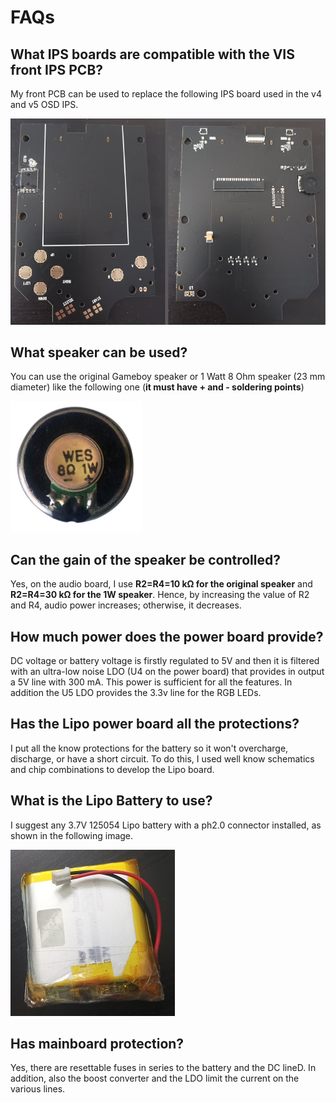 # FAQs

## What IPS boards are compatible with the VIS front IPS PCB?

My front PCB can be used to replace the following IPS board used in the v4 and v5 OSD IPS.

![image](images/original_IPS_board.png)

## What speaker can be used?

You can use the original Gameboy speaker or 1 Watt 8 Ohm speaker (23 mm diameter) like the following one (**it must have + and - soldering points**)

![image](images/1w_speaker.png)

## Can the gain of the speaker be controlled?

Yes, on the audio board, I use **R2=R4=10 kΩ for the original speaker** and **R2=R4=30 kΩ for the 1W speaker**. Hence, by increasing the value of R2 and R4, audio power increases; otherwise, it decreases.

## How much power does the power board provide?

DC voltage or battery voltage is firstly regulated to 5V and then it is filtered with an ultra-low noise LDO (U4 on the power board) that provides in output a 5V line with 300 mA. This power is sufficient for all the features. In addition the U5 LDO provides the 3.3v line for the RGB LEDs.

## Has the Lipo power board all the protections?

I put all the know protections for the battery so it won't overcharge, discharge, or have a short circuit. To do this, I used well know schematics and chip combinations to develop the Lipo board.

## What is the Lipo Battery to use?

I suggest any 3.7V 125054 Lipo battery with a ph2.0 connector installed, as shown in the following image.

![image](images/lipo_battery.jpg)

## Has mainboard protection?

Yes, there are resettable fuses in series to the battery and the DC lineD. In addition, also the boost converter and the LDO limit the current on the various lines.














